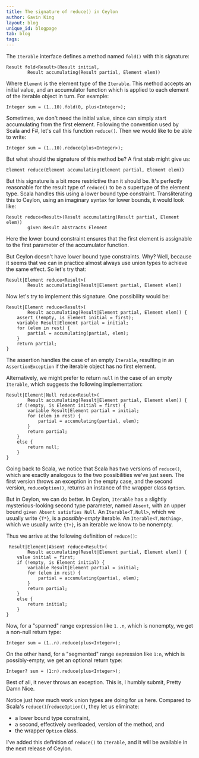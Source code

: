 ```yaml
---
title: The signature of reduce() in Ceylon
author: Gavin King
layout: blog
unique_id: blogpage
tab: blog
tags:
---
```


The `Iterable` interface defines a method named `fold()` with
this signature:

<!-- try: -->
    Result fold<Result>(Result initial,
            Result accumulating(Result partial, Element elem))

Where `Element` is the element type of the `Iterable`. This
method accepts an initial value, and an accumulator function
which is applied to each element of the iterable object in 
turn. For example:

<!-- try: -->
    Integer sum = (1..10).fold(0, plus<Integer>);

Sometimes, we don't need the initial value, since can simply
start accumulating from the first element. Following the
convention used by Scala and F#, let's call this function
`reduce()`. Then we would like to be able to write:

<!-- try: -->
    Integer sum = (1..10).reduce(plus<Integer>);

But what should the signature of this method be? A first stab
might give us:

<!-- try: -->
    Element reduce(Element accumulating(Element partial, Element elem))

But this signature is a bit more restrictive than it should 
be. It's perfectly reasonable for the result type of `reduce()`
to be a supertype of the element type. Scala handles this using
a lower bound type constraint. Transliterating this to Ceylon,
using an imaginary syntax for lower bounds, it would look like:

<!-- try: -->
    Result reduce<Result>(Result accumulating(Result partial, Element elem))
            given Result abstracts Element

Here the lower bound constraint ensures that the first element
is assignable to the first parameter of the accumulator 
function.

But Ceylon doesn't have lower bound type constraints. Why?
Well, because it seems that we can in practice almost always
use union types to achieve the same effect. So let's try that:

<!-- try: -->
    Result|Element reduce<Result>(
            Result accumulating(Result|Element partial, Element elem))

Now let's try to implement this signature. One possibility
would be:

<!-- try: -->
    Result|Element reduce<Result>(
            Result accumulating(Result|Element partial, Element elem)) {
        assert (!empty, is Element initial = first);
        variable Result|Element partial = initial;
        for (elem in rest) {
            partial = accumulating(partial, elem);
        }
        return partial;
    }

The assertion handles the case of an empty `Iterable`, resulting
in an `AssertionException` if the iterable object has no first
element.

Alternatively, we might prefer to return `null` in the case of
an empty `Iterable`, which suggests the following implementation:

<!-- try: -->
    Result|Element|Null reduce<Result>(
            Result accumulating(Result|Element partial, Element elem)) {
        if (!empty, is Element initial = first) {
            variable Result|Element partial = initial;
            for (elem in rest) {
                partial = accumulating(partial, elem);
            }
            return partial;
        }
        else {
            return null;
        }
    }

Going back to Scala, we notice that Scala has two versions of
`reduce()`, which are exactly analogous to the two possibilities
we've just seen. The first version throws an exception in the 
empty case, and the second version, `reduceOption()`, returns an 
instance of the wrapper class `Option`.

But in Ceylon, we can do better. In Ceylon, `Iterable` has a 
slightly mysterious-looking second type parameter, named `Absent`, 
with an upper bound `given Absent satisfies Null`. An 
`Iterable<T,Null>`, which we usually write `{T*}`, is a
_possibly-empty_ iterable. An `Iterable<T,Nothing>`, which we
usually write `{T+}`, is an iterable we know to be nonempty.

Thus we arrive at the following definition of `reduce()`:

<!-- try: -->
     Result|Element|Absent reduce<Result>(
            Result accumulating(Result|Element partial, Element elem)) {
        value initial = first;
        if (!empty, is Element initial) {
            variable Result|Element partial = initial;
            for (elem in rest) {
                partial = accumulating(partial, elem);
            }
            return partial;
        }
        else {
            return initial;
        }
    }

Now, for a "spanned" range expression like `1..n`, which is 
nonempty, we get a non-null return type:

<!-- try: -->
    Integer sum = (1..n).reduce(plus<Integer>);

On the other hand, for a "segmented" range expression like
`1:n`, which is possibly-empty, we get an optional return
type:

<!-- try: -->
    Integer? sum = (1:n).reduce(plus<Integer>);

Best of all, it never throws an exception. This is, I humbly 
submit, Pretty Damn Nice.

Notice just how much work union types are doing for us here.
Compared to Scala's `reduce()`/`reduceOption()`, they let us 
eliminate:

- a lower bound type constraint,
- a second, effectively overloaded, version of the method, 
  and
- the wrapper `Option` class.

I've added this definition of `reduce()` to `Iterable`, and
it will be available in the next release of Ceylon.